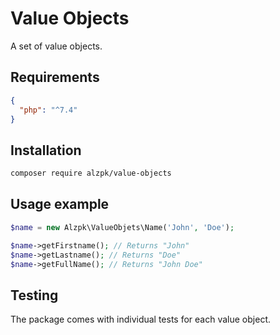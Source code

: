 # Value Objects

A set of value objects.

## Requirements

```json
{
  "php": "^7.4"
}
```

## Installation

```bash
composer require alzpk/value-objects
```

## Usage example


```php
$name = new Alzpk\ValueObjets\Name('John', 'Doe');

$name->getFirstname(); // Returns "John"
$name->getLastname(); // Returns "Doe"
$name->getFullName(); // Returns "John Doe"
```

## Testing
The package comes with individual tests for each value object.